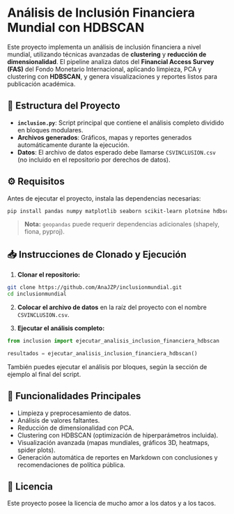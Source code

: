 # Análisis de Inclusión Financiera Mundial con HDBSCAN

Este proyecto implementa un análisis de inclusión financiera a nivel mundial, utilizando técnicas avanzadas de **clustering** y **reducción de dimensionalidad**. El pipeline analiza datos del **Financial Access Survey (FAS)** del Fondo Monetario Internacional, aplicando limpieza, PCA y clustering con **HDBSCAN**, y genera visualizaciones y reportes listos para publicación académica.

## 📂 Estructura del Proyecto

- **`inclusion.py`**: Script principal que contiene el análisis completo dividido en bloques modulares.
- **Archivos generados**: Gráficos, mapas y reportes generados automáticamente durante la ejecución.
- **Datos**: El archivo de datos esperado debe llamarse `CSVINCLUSION.csv` (no incluido en el repositorio por derechos de datos).

## ⚙️ Requisitos

Antes de ejecutar el proyecto, instala las dependencias necesarias:

```bash
pip install pandas numpy matplotlib seaborn scikit-learn plotnine hdbscan geopandas
```

> **Nota:** `geopandas` puede requerir dependencias adicionales (shapely, fiona, pyproj).

## 📥 Instrucciones de Clonado y Ejecución

1. **Clonar el repositorio:**

```bash
git clone https://github.com/AnaJZP/inclusionmundial.git
cd inclusionmundial
```

2. **Colocar el archivo de datos** en la raíz del proyecto con el nombre `CSVINCLUSION.csv`.

3. **Ejecutar el análisis completo:**

```python
from inclusion import ejecutar_analisis_inclusion_financiera_hdbscan

resultados = ejecutar_analisis_inclusion_financiera_hdbscan()
```

También puedes ejecutar el análisis por bloques, según la sección de ejemplo al final del script.

## 📝 Funcionalidades Principales

- Limpieza y preprocesamiento de datos.
- Análisis de valores faltantes.
- Reducción de dimensionalidad con PCA.
- Clustering con HDBSCAN (optimización de hiperparámetros incluida).
- Visualización avanzada (mapas mundiales, gráficos 3D, heatmaps, spider plots).
- Generación automática de reportes en Markdown con conclusiones y recomendaciones de política pública.

## 📄 Licencia

Este proyecto posee la licencia de mucho amor a los datos y a los tacos.
